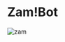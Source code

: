 # Zam!Bot
![zam](https://media.discordapp.net/attachments/960561390169518111/962678819699966002/unknown.png)